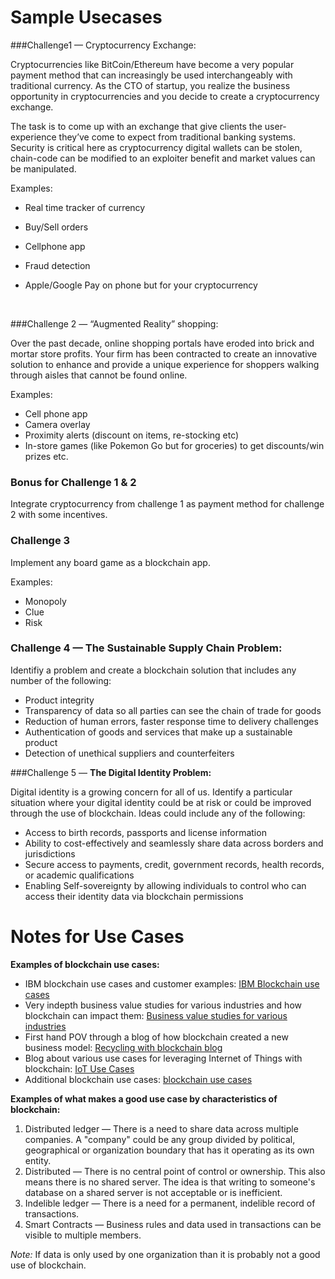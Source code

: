 # Sample Usecases



###Challenge1 — Cryptocurrency Exchange:

Cryptocurrencies like BitCoin/Ethereum have become a very popular payment method that can increasingly be used interchangeably with traditional currency. As the CTO of startup, you realize the business opportunity in cryptocurrencies and you decide to create a cryptocurrency exchange.



The task is to come up with an exchange that give clients the user-experience they’ve come to expect from traditional banking systems. Security is critical here as cryptocurrency digital wallets can be stolen, chain-code can be modified to an exploiter benefit and market values can be manipulated.

 

Examples:

- Real time tracker of currency

- Buy/Sell orders

- Cellphone app

- Fraud detection

- Apple/Google Pay on phone but for your cryptocurrency

  ​

###Challenge 2 — “Augmented Reality” shopping:

Over the past decade, online shopping portals have eroded into brick and mortar store profits. Your firm has been contracted to create an innovative solution to enhance and provide a unique experience for shoppers walking through aisles that cannot be found online.



 Examples:

- Cell phone app
- Camera overlay
- Proximity alerts (discount on items, re-stocking etc)
- In-store games (like Pokemon Go but for groceries) to get discounts/win prizes etc.

 

### Bonus for Challenge 1 & 2

Integrate cryptocurrency from challenge 1 as payment method for challenge 2 with some incentives.



### Challenge 3 

Implement any board game as a blockchain app.



Examples:

- Monopoly
- Clue
- Risk



### Challenge 4 — **The Sustainable Supply Chain Problem:**

Identifiy a problem and create a blockchain solution that includes any number of the following: 

- Product integrity 
- Transparency of data so all parties can see the chain of trade for goods
- Reduction of human errors, faster response time to delivery challenges
- Authentication of goods and services that make up a sustainable product 
- Detection of unethical suppliers and counterfeiters



###Challenge 5 — **The Digital Identity Problem:**

Digital identity is a growing concern for all of us. Identify a particular situation where your digital identity could be at risk or could be improved through the use of blockchain. Ideas could include any of the following:

- Access to birth records, passports and license information
- Ability to cost-effectively and seamlessly share data across borders and jurisdictions
- Secure access to payments, credit, government records, health records, or academic qualifications
- Enabling Self-sovereignty by allowing individuals to control who can access their identity data via blockchain permissions 



# Notes for Use Cases

**Examples of blockchain use cases:**

- IBM blockchain use cases and customer examples: [IBM Blockchain use cases](https://www.ibm.com/blockchain/nz-en/business-use-cases.html)
- Very indepth business value studies for various industries and how blockchain can impact them: [Business value studies for various industries](https://www.ibm.com/blockchain/industries/)
- First hand POV through a blog of how blockchain created a new business model: [Recycling with blockchain blog](https://www.ibm.com/blogs/client-voices/blockchain-clear-plastic-choking-oceans/?lnk=ushpv18l2&lnk2=learn)
- Blog about various use cases for leveraging Internet of Things with blockchain: [IoT Use Cases](https://www.ibm.com/blogs/internet-of-things/iot-blockchain-use-cases/)
- Additional blockchain use cases: [blockchain use cases](https://developer.ibm.com/blockchain/resources/category/use-cases/)

**Examples of what makes a good use case by characteristics of blockchain:**

1. Distributed ledger — There is a need to share data across multiple companies. A "company" could be any group divided by political, geographical or organization boundary that has it operating as its own entity.
2. Distributed — There is no central point of control or ownership. This also means there is no shared server. The idea is that writing to someone's database on a shared server is not acceptable or is inefficient.
3. Indelible ledger — There is a need for a permanent, indelible record of transactions.
4. Smart Contracts — Business rules and data used in transactions can be visible to multiple members.

*Note:* If data is only used by one organization than it is probably not a good use of blockchain.



